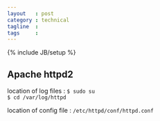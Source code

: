 ```yaml
---
layout   : post
category : technical
tagline  :
tags     :
---
```

{% include JB/setup %}

## Apache httpd2

location of log files
:   `$ sudo su`  
    `$ cd /var/log/httpd`

location of config file
:   `/etc/httpd/conf/httpd.conf`
